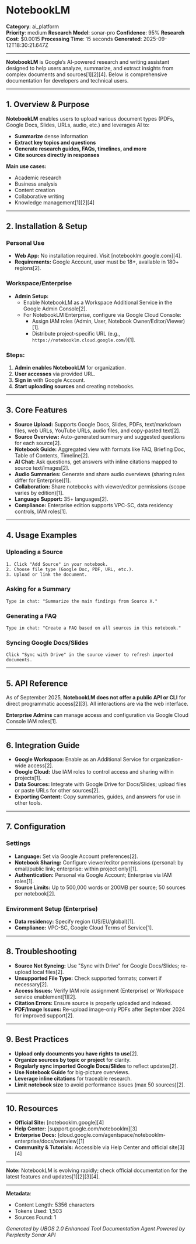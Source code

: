 # NotebookLM

**Category**: ai_platform  
**Priority**: medium
**Research Model**: sonar-pro
**Confidence**: 95%
**Research Cost**: $0.0015
**Processing Time**: 15 seconds
**Generated**: 2025-09-12T18:30:21.647Z

---

**NotebookLM** is Google’s AI-powered research and writing assistant designed to help users analyze, summarize, and extract insights from complex documents and sources[1][2][4]. Below is comprehensive documentation for developers and technical users.

---

## 1. **Overview & Purpose**

**NotebookLM** enables users to upload various document types (PDFs, Google Docs, Slides, URLs, audio, etc.) and leverages AI to:
- **Summarize** dense information
- **Extract key topics and questions**
- **Generate research guides, FAQs, timelines, and more**
- **Cite sources directly in responses**

**Main use cases:**
- Academic research
- Business analysis
- Content creation
- Collaborative writing
- Knowledge management[1][2][4]

---

## 2. **Installation & Setup**

### Personal Use
- **Web App:** No installation required. Visit [notebooklm.google.com][4].
- **Requirements:** Google Account, user must be 18+, available in 180+ regions[2].

### Workspace/Enterprise
- **Admin Setup:**
  - Enable NotebookLM as a Workspace Additional Service in the Google Admin Console[2].
  - For NotebookLM Enterprise, configure via Google Cloud Console:
    - Assign IAM roles (Admin, User, Notebook Owner/Editor/Viewer)[1].
    - Distribute project-specific URL (e.g., `https://notebooklm.cloud.google.com/`)[1].

### Steps:
1. **Admin enables NotebookLM** for organization.
2. **User accesses** via provided URL.
3. **Sign in** with Google Account.
4. **Start uploading sources** and creating notebooks.

---

## 3. **Core Features**

- **Source Upload:** Supports Google Docs, Slides, PDFs, text/markdown files, web URLs, YouTube URLs, audio files, and copy-pasted text[2].
- **Source Overview:** Auto-generated summary and suggested questions for each source[2].
- **Notebook Guide:** Aggregated view with formats like FAQ, Briefing Doc, Table of Contents, Timeline[2].
- **AI Chat:** Ask questions, get answers with inline citations mapped to source text/images[2].
- **Audio Summaries:** Generate and share audio overviews (sharing rules differ for Enterprise)[1].
- **Collaboration:** Share notebooks with viewer/editor permissions (scope varies by edition)[1].
- **Language Support:** 35+ languages[2].
- **Compliance:** Enterprise edition supports VPC-SC, data residency controls, IAM roles[1].

---

## 4. **Usage Examples**

### Uploading a Source
```plaintext
1. Click "Add Source" in your notebook.
2. Choose file type (Google Doc, PDF, URL, etc.).
3. Upload or link the document.
```

### Asking for a Summary
```plaintext
Type in chat: "Summarize the main findings from Source X."
```

### Generating a FAQ
```plaintext
Type in chat: "Create a FAQ based on all sources in this notebook."
```

### Syncing Google Docs/Slides
```plaintext
Click "Sync with Drive" in the source viewer to refresh imported documents.
```

---

## 5. **API Reference**

As of September 2025, **NotebookLM does not offer a public API or CLI** for direct programmatic access[2][3]. All interactions are via the web interface.

**Enterprise Admins** can manage access and configuration via Google Cloud Console IAM roles[1].

---

## 6. **Integration Guide**

- **Google Workspace:** Enable as an Additional Service for organization-wide access[2].
- **Google Cloud:** Use IAM roles to control access and sharing within projects[1].
- **Data Sources:** Integrate with Google Drive for Docs/Slides; upload files or paste URLs for other sources[2].
- **Exporting Content:** Copy summaries, guides, and answers for use in other tools.

---

## 7. **Configuration**

### Settings
- **Language:** Set via Google Account preferences[2].
- **Notebook Sharing:** Configure viewer/editor permissions (personal: by email/public link; enterprise: within project only)[1].
- **Authentication:** Personal via Google Account; Enterprise via IAM roles[1].
- **Source Limits:** Up to 500,000 words or 200MB per source; 50 sources per notebook[2].

### Environment Setup (Enterprise)
- **Data residency:** Specify region (US/EU/global)[1].
- **Compliance:** VPC-SC, Google Cloud Terms of Service[1].

---

## 8. **Troubleshooting**

- **Source Not Syncing:** Use "Sync with Drive" for Google Docs/Slides; re-upload local files[2].
- **Unsupported File Type:** Check supported formats; convert if necessary[2].
- **Access Issues:** Verify IAM role assignment (Enterprise) or Workspace service enablement[1][2].
- **Citation Errors:** Ensure source is properly uploaded and indexed.
- **PDF/Image Issues:** Re-upload image-only PDFs after September 2024 for improved support[2].

---

## 9. **Best Practices**

- **Upload only documents you have rights to use**[2].
- **Organize sources by topic or project** for clarity.
- **Regularly sync imported Google Docs/Slides** to reflect updates[2].
- **Use Notebook Guide** for big-picture overviews.
- **Leverage inline citations** for traceable research.
- **Limit notebook size** to avoid performance issues (max 50 sources)[2].

---

## 10. **Resources**

- **Official Site:** [notebooklm.google][4]
- **Help Center:** [support.google.com/notebooklm][3]
- **Enterprise Docs:** [cloud.google.com/agentspace/notebooklm-enterprise/docs/overview][1]
- **Community & Tutorials:** Accessible via Help Center and official site[3][4]

---

**Note:** NotebookLM is evolving rapidly; check official documentation for the latest features and updates[1][2][3][4].

---

**Metadata**:
- Content Length: 5356 characters
- Tokens Used: 1,503
- Sources Found: 1

*Generated by UBOS 2.0 Enhanced Tool Documentation Agent*
*Powered by Perplexity Sonar API*
